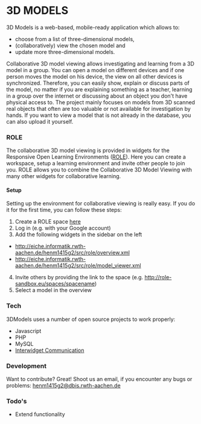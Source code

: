 # 3D MODELS

3D Models is a web-based, mobile-ready application which allows to:

  - choose from a list of three-dimensional models,
  - (collaboratively) view the chosen model and
  - update more three-dimensional models.

Collaborative 3D model viewing allows investigating and learning from a 3D model in a group. You can open a model on different devices and if one person moves the model on his device, the view on all other devices is synchronized. Therefore, you can easily show, explain or discuss parts of the model, no matter if you are explaining something as a teacher, learning in a group over the internet or discussing about an object you don't have physical access to. The project mainly focuses on models from 3D scanned real objects that often are too valuable or not available for investigation by hands. If you want to view a model that is not already in the database, you can also upload it yourself.

### ROLE
The collaborative 3D model viewing is provided in widgets for the Responsive Open Learning Environments ([ROLE]). Here you can create a workspace, setup a learning environment and invite other people to join you. ROLE allows you to combine the Collaborative 3D Model Viewing with many other widgets for collaborative learning.

#### Setup
Setting up the environment for collaborative viewing is really easy. If you do it for the first time, you can follow these steps:

1. Create a ROLE space [here]
2. Log in (e.g. with your Google account)
3. Add the following widgets in the sidebar on the left
 * http://eiche.informatik.rwth-aachen.de/henm1415g2/src/role/overview.xml
 * http://eiche.informatik.rwth-aachen.de/henm1415g2/src/role/model_viewer.xml
4. Invite others by providing the link to the space (e.g. http://role-sandbox.eu/spaces/spacename)
5. Select a model in the overview

### Tech

3DModels uses a number of open source projects to work properly:

* Javascript
* PHP
* MySQL
* [Interwidget Communication]

### Development

Want to contribute? Great!
Shoot us an email, if you encounter any bugs or problems: henm1415g2@dbis.rwth-aachen.de

### Todo's

 - Extend functionality



[ROLE]:http://role-sandbox.eu
[here]:http://role-sandbox.eu
[Interwidget Communication]:http://dbis.rwth-aachen.de/cms/projects/the-xmpp-experience/#interwidget-communication
